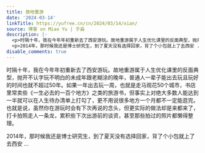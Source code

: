 ```yaml
---
title: 故地重游
date: '2024-03-14'
linkTitle: https://yufree.cn/cn/2024/03/14/xian/
source: 博客 on Miao Yu | 于淼
description: |-
  <p>时隔十年，我在今年年初重新去了西安游玩。故地重游属于人生优化课里的反面典型，抛开不认字玩不明白的未成年跟老糊涂的晚年，普通人一辈子能出去玩且玩好的时间也就不超过50年。如果一年出去玩一周，也就是走马观花50个城市，书店里常卖些《一生必去的一百个地方》之类的旅游书，但事实上对绝大多数人能达到一半就可以在人生待办清单上打勾了，更不用说很多地方一个月都不一定能逛完。也就是说，虽然你在游玩时会有下次再说的念头，但更实际的做法却是来都来了，打卡拍照走人一条龙，累积些下次出游前的谈资，甚至那些拍过的照片都懒得整理。</p>
  <p>2014年，那时候我还是博士研究生，到了夏天没有选择回家，背了个小包就上了去西安 ...
disable_comments: true
---
```

<p>时隔十年，我在今年年初重新去了西安游玩。故地重游属于人生优化课里的反面典型，抛开不认字玩不明白的未成年跟老糊涂的晚年，普通人一辈子能出去玩且玩好的时间也就不超过50年。如果一年出去玩一周，也就是走马观花50个城市，书店里常卖些《一生必去的一百个地方》之类的旅游书，但事实上对绝大多数人能达到一半就可以在人生待办清单上打勾了，更不用说很多地方一个月都不一定能逛完。也就是说，虽然你在游玩时会有下次再说的念头，但更实际的做法却是来都来了，打卡拍照走人一条龙，累积些下次出游前的谈资，甚至那些拍过的照片都懒得整理。</p>
<p>2014年，那时候我还是博士研究生，到了夏天没有选择回家，背了个小包就上了去西安 ...